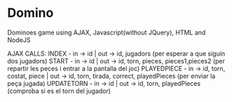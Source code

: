 # Domino
Dominoes game using AJAX, Javascript(without JQuery), HTML and NodeJS

AJAX CALLS:
INDEX - in -> id | out -> id, jugadors
(per esperar a que siguin dos jugadors)
START - in -> id | out -> id, torn, pieces, pieces1,pieces2
(per repartir les peces i entrar a la pantalla del joc)
PLAYEDPIECE - in -> id, torn, costat, piece | out -> id, torn, tirada, correct, playedPieces
(per enviar la peça jugada)
UPDATETORN - in -> id | out -> id, torn, playedPieces
(comproba si es el torn del jugador)

